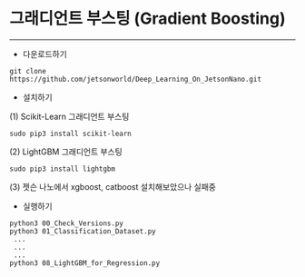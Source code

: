 # 그래디언트 부스팅 (Gradient Boosting) 
***

* 다운로드하기
```
git clone https://github.com/jetsonworld/Deep_Learning_On_JetsonNano.git
```

* 설치하기

(1) Scikit-Learn 그래디언트 부스팅 
```
sudo pip3 install scikit-learn
```
 
(2) LightGBM 그래디언트 부스팅
```
sudo pip3 install lightgbm
```

(3) 젯슨 나노에서 xgboost, catboost 설치해보았으나 실패중


* 실행하기
```
python3 00_Check_Versions.py
python3 01_Classification_Dataset.py
 ...
 ...
 ...
python3 08_LightGBM_for_Regression.py
```
